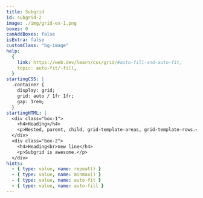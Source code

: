 ```yaml
---
title: Subgrid
id: subgrid-2
image: ./img/grid-ex-1.png
boxes: 0
canAddBoxes: false
isExtra: false
customClass: "bg-image"
help:
  {
    link: https://web.dev/learn/css/grid/#auto-fill-and-auto-fit,
    topic: auto-fit/-fill,
  }
startingCSS: |
  .container {
    display: grid;
    grid: auto / 1fr 1fr;
    gap: 1rem;
  }
startingHTML: |
  <div class="box-1">
    <h4>Heading</h4>
    <p>Nested, parent, child, grid-template-areas, grid-template-rows.</p>
  </div>
  <div class="box-2">
    <h4>Heading<br>new line</h4>
    <p>Subgrid is awesome.</p>
  </div>
hints:
  - { type: value, name: repeat() }
  - { type: value, name: minmax() }
  - { type: value, name: auto-fit }
  - { type: value, name: auto-fill }
---
```

